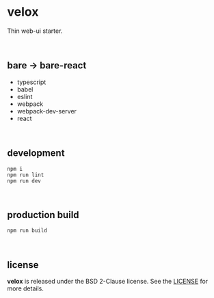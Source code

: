 # velox

Thin web-ui starter.

<br />




## bare -> bare-react

* typescript
* babel
* eslint
* webpack
* webpack-dev-server
* react

<br />




## development

```
npm i
npm run lint
npm run dev
```

<br />




## production build

```
npm run build
```

<br />




## license

**velox** is released under the BSD 2-Clause license. See the
[LICENSE](https://raw.githubusercontent.com/drmats/velox/master/LICENSE)
for more details.
